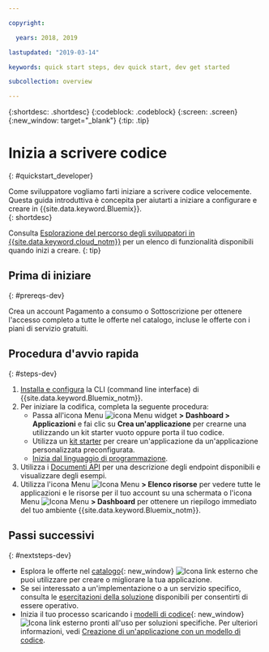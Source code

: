 ```yaml
---

copyright:

  years: 2018, 2019

lastupdated: "2019-03-14"

keywords: quick start steps, dev quick start, dev get started

subcollection: overview

---
```


{:shortdesc: .shortdesc}
{:codeblock: .codeblock}
{:screen: .screen}
{:new_window: target="_blank"}
{:tip: .tip}

# Inizia a scrivere codice 
{: #quickstart_developer}

Come sviluppatore vogliamo farti iniziare a scrivere codice velocemente. Questa guida introduttiva è concepita per aiutarti a iniziare a configurare e creare in {{site.data.keyword.Bluemix}}.  
{: shortdesc}

Consulta [Esplorazione del percorso degli sviluppatori in {{site.data.keyword.cloud_notm}}](/docs/overview?topic=overview-dev-journey) per un elenco di funzionalità disponibili quando inizi a creare.
{: tip}

## Prima di iniziare
{: #prereqs-dev}

Crea un account Pagamento a consumo o Sottoscrizione per ottenere l'accesso completo a tutte le offerte nel catalogo, incluse le offerte con i piani di servizio gratuiti. 

## Procedura d'avvio rapida
{: #steps-dev}
 
1. [Installa e configura](/docs/home/tools) la CLI (command line interface) di {{site.data.keyword.Bluemix_notm}}. 
2. Per iniziare la codifica, completa la seguente procedura:
    * Passa all'icona Menu ![icona Menu](../icons/icon_hamburger.svg) widget **> Dashboard > Applicazioni** e fai clic su **Crea un'applicazione** per crearne una utilizzando un kit starter vuoto oppure porta il tuo codice.
    * Utilizza un [kit starter](/docs/apps/tutorials?topic=creating-apps-tutorial-starterkit) per creare un'applicazione da un'applicazione personalizzata preconfigurata. 
    * [Inizia dal linguaggio di programmazione](/docs/home/build). 
3. Utilizza i [Documenti API](https://{DomainName}/apidocs) per una descrizione degli endpoint disponibili e visualizzare degli esempi.
4. Utilizza l'icona Menu ![Icona Menu](../icons/icon_hamburger.svg) **> Elenco risorse** per vedere tutte le applicazioni e le risorse per il tuo account su una schermata o l'icona Menu ![Icona Menu](../icons/icon_hamburger.svg) **> Dashboard** per ottenere un riepilogo immediato del tuo ambiente {{site.data.keyword.Bluemix_notm}}.

## Passi successivi
{: #nextsteps-dev}

* Esplora le offerte nel [catalogo](https://{DomainName}/catalog){: new_window} ![Icona link esterno](../icons/launch-glyph.svg) che puoi utilizzare per creare o migliorare la tua applicazione.
* Se sei interessato a un'implementazione o a un servizio specifico, consulta le [esercitazioni della soluzione](/docs/tutorials?topic=solution-tutorials-tutorials) disponibili per consentirti di essere operativo.
* Inizia il tuo processo scaricando i [modelli di codice](https://developer.ibm.com/patterns/){: new_window} ![Icona link esterno](../icons/launch-glyph.svg "Icona link esterno") pronti all'uso per soluzioni specifiche. Per ulteriori informazioni, vedi [Creazione di un'applicazione con un modello di codice](/docs/apps/tutorials?topic=creating-apps-tutorial-codepattern).




